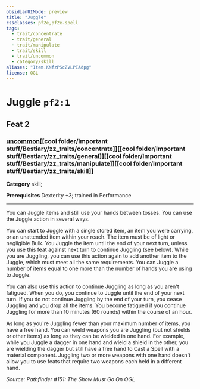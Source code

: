 ```yaml
---
obsidianUIMode: preview
title: "Juggle"
cssclasses: pf2e,pf2e-spell
tags:
  - trait/concentrate
  - trait/general
  - trait/manipulate
  - trait/skill
  - trait/uncommon
  - category/skill
aliases: "Item.KNfzPScZVLPIAdpg"
license: OGL
---
```

# Juggle `pf2:1`
## Feat 2
### [uncommon](cool%20folder/Important%20stuff/Bestiary/zz_traits/uncommon.md "Uncommon Rarity Trait")[[cool folder/Important stuff/Bestiary/zz_traits/concentrate]][[cool folder/Important stuff/Bestiary/zz_traits/general]][[cool folder/Important stuff/Bestiary/zz_traits/manipulate]][[cool folder/Important stuff/Bestiary/zz_traits/skill]]

**Category** skill; 



**Prerequisites** Dexterity +3; trained in Performance
* * *
You can Juggle items and still use your hands between tosses. You can use the Juggle action in several ways.

You can start to Juggle with a single stored item, an item you were carrying, or an unattended item within your reach. The item must be of light or negligible Bulk. You Juggle the item until the end of your next turn, unless you use this feat against next turn to continue Juggling (see below). While you are Juggling, you can use this action again to add another item to the Juggle, which must meet all the same requirements. You can Juggle a number of items equal to one more than the number of hands you are using to Juggle.

You can also use this action to continue Juggling as long as you aren't fatigued. When you do, you continue to Juggle until the end of your next turn. If you do not continue Juggling by the end of your turn, you cease Juggling and you drop all the items. You become fatigued if you continue Juggling for more than 10 minutes (60 rounds) within the course of an hour.

As long as you're Juggling fewer than your maximum number of items, you have a free hand. You can wield weapons you are Juggling (but not shields or other items) as long as they can be wielded in one hand. For example, while you Juggle a dagger in one hand and wield a shield in the other, you are wielding the dagger but still have a free hand to Cast a Spell with a material component. Juggling two or more weapons with one hand doesn't allow you to use feats that require two weapons each held in a different hand.

*Source: Pathfinder #151: The Show Must Go On*
*OGL*